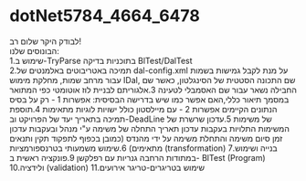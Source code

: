 # dotNet5784_4664_6478
לבודק היקר שלום רב!</br>
הבונוסים שלנו:</br>
1.שימוש ב-TryParse בתוכניות בדיקה BlTest/DalTest  
2.תמיכה באטריבוטים באלמנטים של dal-config.xml על מנת לקבל גמישות בשמות עבור מרחב שמות, מחלקת מימוש IDal, שם התכונה הסטטית של הסינגלטון, כאשר שם החבילה נשאר עבור שם האסמבלי לטעינה
3.אלגוריתם לבניית לוז אוטומטי כפי המתואר במסמך תיאור כללי,האם אפשר כמו שיש בדרישה הבסיסית:
אפשרות 1 - רק על בסיס הנתונים הקיימים 
אפשרות 2 - עם מיילסטון כולל ישויות לוגיות מתאימות
4.תוספת תמיכה בתאריך יעד של הפרויקט וב-DeadLine של משימות
5.עדכון שרשרת של המשימות התלויות בעקבות עדכון תאריך התחלה של משימה ע"י מנהל ובעקבות עדכון זמן סיום משימה והתחלת משימה על ידי מהנדס (כמובן בכפוף לתפקוד תקין ותנאים מתאימים)
6.שימוש משמעותי בטרנספורמציות (transformation)
7.בנייה ושימוש במתודות הרחבה גנריות עם רפלקשן
9.פונקציה ראשית ב- BlTest (Program)
10.ולידציה (validation)
11.שימוש בטריגרים-טריגר אירועים
